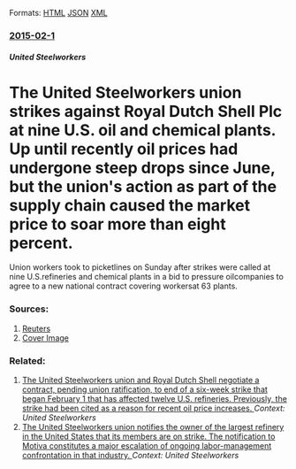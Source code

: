 
Formats: [HTML](/news/2015/02/1/the-united-steelworkers-union-strikes-against-royal-dutch-shell-plc-at-nine-u-s-oil-and-chemical-plants-up-until-recently-oil-prices-had-u.html)  [JSON](/news/2015/02/1/the-united-steelworkers-union-strikes-against-royal-dutch-shell-plc-at-nine-u-s-oil-and-chemical-plants-up-until-recently-oil-prices-had-u.json)  [XML](/news/2015/02/1/the-united-steelworkers-union-strikes-against-royal-dutch-shell-plc-at-nine-u-s-oil-and-chemical-plants-up-until-recently-oil-prices-had-u.xml)  

### [2015-02-1](/news/2015/02/1/index.md)

##### United Steelworkers
# The United Steelworkers union strikes against Royal Dutch Shell Plc at nine U.S. oil and chemical plants. Up until recently oil prices had undergone steep drops since June, but the union's action as part of the supply chain caused the market price to soar more than eight percent. 

Union workers took to picketlines on Sunday after strikes were called at nine U.S.refineries and chemical plants in a bid to pressure oilcompanies to agree to a new national contract covering workersat 63 plants.


### Sources:

1. [Reuters](http://in.reuters.com/article/2015/02/02/refineries-labor-strikes-idINL1N0VB09D20150202)
1. [Cover Image](http://s4.reutersmedia.net/resources_v2/images/rcom-default.png)

### Related:

1. [The United Steelworkers union and Royal Dutch Shell negotiate a contract, pending union ratification, to end of a six-week strike that began February 1 that has affected twelve U.S. refineries. Previously, the strike had been cited as a reason for recent oil price increases. ](/news/2015/03/12/the-united-steelworkers-union-and-royal-dutch-shell-negotiate-a-contract-pending-union-ratification-to-end-of-a-six-week-strike-that-began.md) _Context: United Steelworkers_
2. [ The United Steelworkers union notifies the owner of the largest refinery in the United States that its members are on strike. The notification to Motiva constitutes a major escalation of ongoing labor-management confrontation in that industry. ](/news/2015/02/21/the-united-steelworkers-union-notifies-the-owner-of-the-largest-refinery-in-the-united-states-that-its-members-are-on-strike-the-notificat.md) _Context: United Steelworkers_
